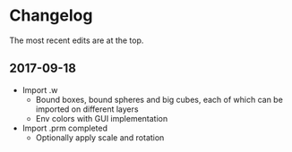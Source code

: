 # Changelog
The most recent edits are at the top.

## 2017-09-18
+ Import .w
  + Bound boxes, bound spheres and big cubes, each of which can be imported on
different layers
  + Env colors with GUI implementation
+ Import .prm completed
  + Optionally apply scale and rotation
